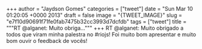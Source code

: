 
+++
author = "Jaydson Gomes"
categories = ["tweet"]
date = "Sun Mar 10 01:20:05 +0000 2013"
draft = false
image = "{TWEET_IMAGE}"
slug = "e7f10d90691f71fe0fab7475b32cc3993d7dcfdb"
tags = ["tweet"]
title = """RT @alganet: Muito obriga..."""
+++
RT @alganet: Muito obrigado a todos que viram minha palestra no #riojs! Foi muito bom apresentar e muito bom ouvir o feedback de vocês!
